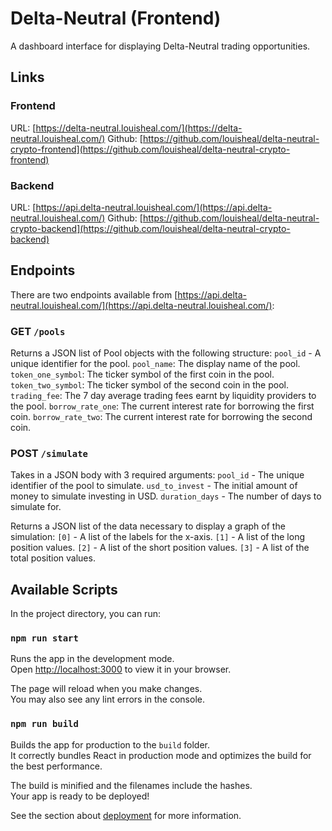 # Delta-Neutral (Frontend)
A dashboard interface for displaying Delta-Neutral trading opportunities.

## Links

### Frontend
URL: [https://delta-neutral.louisheal.com/](https://delta-neutral.louisheal.com/)
Github: [https://github.com/louisheal/delta-neutral-crypto-frontend](https://github.com/louisheal/delta-neutral-crypto-frontend)

### Backend
URL: [https://api.delta-neutral.louisheal.com/](https://api.delta-neutral.louisheal.com/)
Github: [https://github.com/louisheal/delta-neutral-crypto-backend](https://github.com/louisheal/delta-neutral-crypto-backend)

## Endpoints
There are two endpoints available from [https://api.delta-neutral.louisheal.com/](https://api.delta-neutral.louisheal.com/):

### GET `/pools`
Returns a JSON list of Pool objects with the following structure:
  `pool_id` - A unique identifier for the pool.
  `pool_name`: The display name of the pool.
  `token_one_symbol`: The ticker symbol of the first coin in the pool.
  `token_two_symbol`: The ticker symbol of the second coin in the pool.
  `trading_fee`: The 7 day average trading fees earnt by liquidity providers to the pool.
  `borrow_rate_one`: The current interest rate for borrowing the first coin.
  `borrow_rate_two`: The current interest rate for borrowing the second coin.

### POST `/simulate`
Takes in a JSON body with 3 required arguments:
  `pool_id` - The unique identifier of the pool to simulate.
  `usd_to_invest` - The initial amount of money to simulate investing in USD.
  `duration_days` - The number of days to simulate for.

Returns a JSON list of the data necessary to display a graph of the simulation:
  `[0]` - A list of the labels for the x-axis.
  `[1]` - A list of the long position values.
  `[2]` - A list of the short position values.
  `[3]` - A list of the total position values.

## Available Scripts

In the project directory, you can run:

### `npm run start`

Runs the app in the development mode.\
Open [http://localhost:3000](http://localhost:3000) to view it in your browser.

The page will reload when you make changes.\
You may also see any lint errors in the console.

### `npm run build`

Builds the app for production to the `build` folder.\
It correctly bundles React in production mode and optimizes the build for the best performance.

The build is minified and the filenames include the hashes.\
Your app is ready to be deployed!

See the section about [deployment](https://facebook.github.io/create-react-app/docs/deployment) for more information.